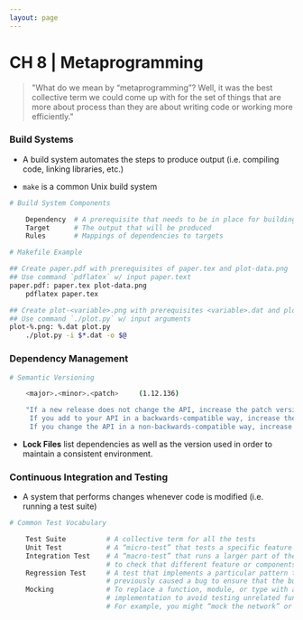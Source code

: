 ```yaml
---
layout: page
---
```


# CH 8 | Metaprogramming

> "What do we mean by “metaprogramming”? Well, it was the best collective term we could come up with for the set of things that are more about process than they are about writing code or working more efficiently."

### Build Systems

* A build system automates the steps to produce output (i.e. compiling code, linking libraries, etc.)

* `make` is a common Unix build system

```bash
# Build System Components

    Dependency  # A prerequisite that needs to be in place for building
    Target      # The output that will be produced
    Rules       # Mappings of dependencies to targets
```

```bash
# Makefile Example

## Create paper.pdf with prerequisites of paper.tex and plot-data.png
## Use command `pdflatex` w/ input paper.text
paper.pdf: paper.tex plot-data.png
    pdflatex paper.tex

## Create plot-<variable>.png with prerequisites <variable>.dat and plot.py
## Use command `./plot.py` w/ input arguments
plot-%.png: %.dat plot.py
    ./plot.py -i $*.dat -o $@
```

### Dependency Management

```bash
# Semantic Versioning

    <major>.<minor>.<patch>     (1.12.136)

    "If a new release does not change the API, increase the patch version.
     If you add to your API in a backwards-compatible way, increase the minor version.
     If you change the API in a non-backwards-compatible way, increase the major version."
```

* **Lock Files** list dependencies as well as the version used in order to maintain a consistent environment.

### Continuous Integration and Testing

* A system that performs changes whenever code is modified (i.e. running a test suite)

```bash
# Common Test Vocabulary

    Test Suite          # A collective term for all the tests
    Unit Test           # A “micro-test” that tests a specific feature in isolation
    Integration Test    # A “macro-test” that runs a larger part of the system 
                        # to check that different feature or components work together
    Regression Test     # A test that implements a particular pattern that 
                        # previously caused a bug to ensure that the bug does not resurface
    Mocking             # To replace a function, module, or type with a fake 
                        # implementation to avoid testing unrelated functionality.
                        # For example, you might “mock the network” or “mock the disk”
```
 